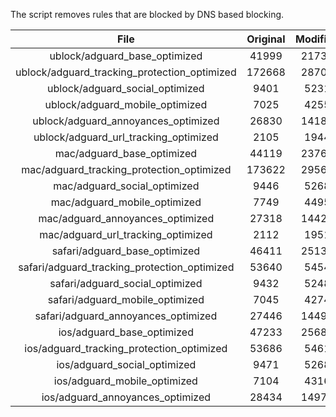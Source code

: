 The script removes rules that are blocked by DNS based blocking.


| File | Original | Modified |
|:----:|:-----:|:-----:|
| ublock/adguard_base_optimized | 41999 | 21738 |
| ublock/adguard_tracking_protection_optimized | 172668 | 28700 |
| ublock/adguard_social_optimized | 9401 | 5231 |
| ublock/adguard_mobile_optimized | 7025 | 4255 |
| ublock/adguard_annoyances_optimized | 26830 | 14186 |
| ublock/adguard_url_tracking_optimized | 2105 | 1944 |
| mac/adguard_base_optimized | 44119 | 23760 |
| mac/adguard_tracking_protection_optimized | 173622 | 29561 |
| mac/adguard_social_optimized | 9446 | 5268 |
| mac/adguard_mobile_optimized | 7749 | 4495 |
| mac/adguard_annoyances_optimized | 27318 | 14424 |
| mac/adguard_url_tracking_optimized | 2112 | 1951 |
| safari/adguard_base_optimized | 46411 | 25137 |
| safari/adguard_tracking_protection_optimized | 53640 | 5454 |
| safari/adguard_social_optimized | 9432 | 5248 |
| safari/adguard_mobile_optimized | 7045 | 4274 |
| safari/adguard_annoyances_optimized | 27446 | 14498 |
| ios/adguard_base_optimized | 47233 | 25684 |
| ios/adguard_tracking_protection_optimized | 53686 | 5461 |
| ios/adguard_social_optimized | 9471 | 5268 |
| ios/adguard_mobile_optimized | 7104 | 4316 |
| ios/adguard_annoyances_optimized | 28434 | 14974 |